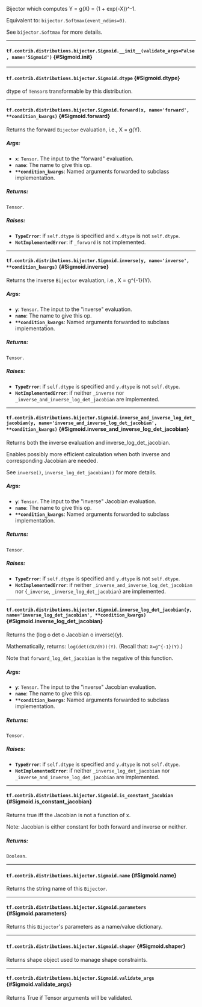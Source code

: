 Bijector which computes Y = g(X) = (1 + exp(-X))^-1.

Equivalent to: `bijector.Softmax(event_ndims=0)`.

See `bijector.Softmax` for more details.
- - -

#### `tf.contrib.distributions.bijector.Sigmoid.__init__(validate_args=False, name='Sigmoid')` {#Sigmoid.__init__}




- - -

#### `tf.contrib.distributions.bijector.Sigmoid.dtype` {#Sigmoid.dtype}

dtype of `Tensor`s transformable by this distribution.


- - -

#### `tf.contrib.distributions.bijector.Sigmoid.forward(x, name='forward', **condition_kwargs)` {#Sigmoid.forward}

Returns the forward `Bijector` evaluation, i.e., X = g(Y).

##### Args:


*  <b>`x`</b>: `Tensor`. The input to the "forward" evaluation.
*  <b>`name`</b>: The name to give this op.
*  <b>`**condition_kwargs`</b>: Named arguments forwarded to subclass implementation.

##### Returns:

  `Tensor`.

##### Raises:


*  <b>`TypeError`</b>: if `self.dtype` is specified and `x.dtype` is not
    `self.dtype`.
*  <b>`NotImplementedError`</b>: if `_forward` is not implemented.


- - -

#### `tf.contrib.distributions.bijector.Sigmoid.inverse(y, name='inverse', **condition_kwargs)` {#Sigmoid.inverse}

Returns the inverse `Bijector` evaluation, i.e., X = g^{-1}(Y).

##### Args:


*  <b>`y`</b>: `Tensor`. The input to the "inverse" evaluation.
*  <b>`name`</b>: The name to give this op.
*  <b>`**condition_kwargs`</b>: Named arguments forwarded to subclass implementation.

##### Returns:

  `Tensor`.

##### Raises:


*  <b>`TypeError`</b>: if `self.dtype` is specified and `y.dtype` is not
    `self.dtype`.
*  <b>`NotImplementedError`</b>: if neither `_inverse` nor
    `_inverse_and_inverse_log_det_jacobian` are implemented.


- - -

#### `tf.contrib.distributions.bijector.Sigmoid.inverse_and_inverse_log_det_jacobian(y, name='inverse_and_inverse_log_det_jacobian', **condition_kwargs)` {#Sigmoid.inverse_and_inverse_log_det_jacobian}

Returns both the inverse evaluation and inverse_log_det_jacobian.

Enables possibly more efficient calculation when both inverse and
corresponding Jacobian are needed.

See `inverse()`, `inverse_log_det_jacobian()` for more details.

##### Args:


*  <b>`y`</b>: `Tensor`. The input to the "inverse" Jacobian evaluation.
*  <b>`name`</b>: The name to give this op.
*  <b>`**condition_kwargs`</b>: Named arguments forwarded to subclass implementation.

##### Returns:

  `Tensor`.

##### Raises:


*  <b>`TypeError`</b>: if `self.dtype` is specified and `y.dtype` is not
    `self.dtype`.
*  <b>`NotImplementedError`</b>: if neither `_inverse_and_inverse_log_det_jacobian`
    nor {`_inverse`, `_inverse_log_det_jacobian`} are implemented.


- - -

#### `tf.contrib.distributions.bijector.Sigmoid.inverse_log_det_jacobian(y, name='inverse_log_det_jacobian', **condition_kwargs)` {#Sigmoid.inverse_log_det_jacobian}

Returns the (log o det o Jacobian o inverse)(y).

Mathematically, returns: `log(det(dX/dY))(Y)`. (Recall that: `X=g^{-1}(Y)`.)

Note that `forward_log_det_jacobian` is the negative of this function.

##### Args:


*  <b>`y`</b>: `Tensor`. The input to the "inverse" Jacobian evaluation.
*  <b>`name`</b>: The name to give this op.
*  <b>`**condition_kwargs`</b>: Named arguments forwarded to subclass implementation.

##### Returns:

  `Tensor`.

##### Raises:


*  <b>`TypeError`</b>: if `self.dtype` is specified and `y.dtype` is not
    `self.dtype`.
*  <b>`NotImplementedError`</b>: if neither `_inverse_log_det_jacobian` nor
    `_inverse_and_inverse_log_det_jacobian` are implemented.


- - -

#### `tf.contrib.distributions.bijector.Sigmoid.is_constant_jacobian` {#Sigmoid.is_constant_jacobian}

Returns true iff the Jacobian is not a function of x.

Note: Jacobian is either constant for both forward and inverse or neither.

##### Returns:

  `Boolean`.


- - -

#### `tf.contrib.distributions.bijector.Sigmoid.name` {#Sigmoid.name}

Returns the string name of this `Bijector`.


- - -

#### `tf.contrib.distributions.bijector.Sigmoid.parameters` {#Sigmoid.parameters}

Returns this `Bijector`'s parameters as a name/value dictionary.


- - -

#### `tf.contrib.distributions.bijector.Sigmoid.shaper` {#Sigmoid.shaper}

Returns shape object used to manage shape constraints.


- - -

#### `tf.contrib.distributions.bijector.Sigmoid.validate_args` {#Sigmoid.validate_args}

Returns True if Tensor arguments will be validated.


